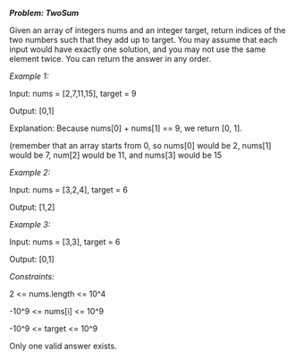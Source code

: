 ***Problem: TwoSum***

Given an array of integers nums and an integer target, return indices of the two numbers such that they add up to target. You may assume that each input would have exactly one solution, and you may not use the same element twice. You can return the answer in any order.



*Example 1:*

Input: nums = [2,7,11,15], target = 9

Output: [0,1]

Explanation: Because nums[0] + nums[1] == 9, we return [0, 1].

(remember that an array starts from 0, so nums[0] would be 2, nums[1] would be 7, num[2] would be 11, and nums[3] would be 15


*Example 2:*

Input: nums = [3,2,4], target = 6

Output: [1,2]


*Example 3:*

Input: nums = [3,3], target = 6

Output: [0,1]



*Constraints:*

2 <= nums.length <= 10^4

-10^9 <= nums[i] <= 10^9

-10^9 <= target <= 10^9

Only one valid answer exists.




